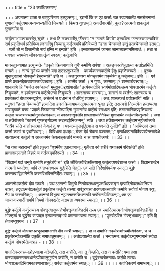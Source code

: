 +++
title = "23 कर्त्रधिकरणम्"

+++
अयमात्मा ज्ञाता स चाणुपरिमाण इत्युक्त्तम््, इदानीं किं स एव कर्त्ताः उत स्वयमकर्तैव सन्नचेतनानां गुणानां कर्तृत्वमात्मन्यध्यस्यतीति चिन्त्यते । किमत्र युक्त्तम्् अकर्तैवात्मेति, कुतः? आत्मनो ह्यकर्तृत्वं गुणानामेव च

कर्तृत्वमध्यात्मशास्त्रेषु श्रूयते । तथा हि कठवल्लीषु जीवस्य "न जायते म्रियते" इत्यादिना जन्मजरामरणादिकं सर्वं प्रकृतिधर्मं प्रतिषिध्य हननादिषु क्रियासु कर्तृत्वमपि प्रतिषिध्यते "हन्ता चेन्मन्यते हन्तुं हतश्चेन्मन्यते हतम्् । उभौ तौ न विजानीतो नायं हन्ति न हन्यते" इति । हन्तारमात्मानं जानन्न जानात्यात्मानमित्यर्थः । तथा च भगवता स्वयमेव जीवस्याकर्तृत्वं स्वरूपं; कर्तृत्वाभि

मानस्तुरव्यामाह इत्युच्यते- "प्रकृतेः क्रियमाणानि गुणैः कर्माणि सर्वशः । अहङ्कारविमूढात्मा कर्त्ताऽहमिति मन्यते ।। नान्यं गुणेभ्यः कर्त्तारं यदा द्रष्टाऽनुपश्यति । कार्य्यकारणकर्तृत्वे हेतुः प्रकृतिरुच्यते ।। पुरुषः सुखदुःखानां भोक्त्तृत्वे हेतुरुच्यते" इति च । अतःपुरुषस्य भोक्त्तृत्वमेव प्रकृतेरेव तु कर्तृत्वम्् इति ।। एवं प्राप्ते प्रचक्ष्महेकत्राशास्त्रार्थवत्वात्् इति । आत्मैव कर्त्ता । न गुणाः, कस्मात््? शास्त्रार्थवत्त्वात््; शास्त्राणि हि "यजेत स्वर्गकाम" मुमुक्षुबर््रह्मोपासीत" इत्येवमादीनि स्वर्गमोक्षादिफलस्य भोक्त्तारमेव कर्तृत्वे नियुञ्जते, न ह्यचेतनस्य कर्तृत्वेऽन्यो नियुज्यते । शासनाच्च शास्त्रम््, शासनं च प्रवर्तनं; शास्त्रस्य च प्रवर्तकत्वं बोधजननद्वारेण, अचेतनं च प्रधानं न बोधयितुं शक्यम्् । अतः शास्त्रफलं प्रयोक्त्तरि" सति । यदुक्त्तं "हन्ता चेन्मन्यते" इत्यादिना हननक्रियायामकर्तृत्वमात्मनः श्रूयत इति; तदात्मनो नित्यत्वेन हन्तव्यत्वा भावादुच्यते यच्च "प्रकृतेः क्रियमाणा"नीत्यादिना गुणानामेव कर्तृत्वं स्मथ्यत इति; तत्सासारिकप्रवृत्तिष्वस्यं कर्तृता सत्त्वरजस्तमोगुणसंसर्गकृता; न स्वरूपप्रयुक्त्तेति प्राप्ताप्राप्तविवेकेन गुणानामेव कर्तृत्वमित्युच्यते । तथा च तत्रैवोच्यते "कारणं गुणसङ्गोऽस्य सदसद्योनिजन्मसु" सति । तथा तत्रैवात्मनश्च कर्तृत्वमभ्युपेत्योच्यते "तत्रैवं सति कर्त्तारमात्मानं केवलं तु यः । पश्यत्यकृतबुद्धित्वान्न स पश्यति दुर्मतिः" इति । "अधिष्ठानं तथा कर्त्ता करणं च पृथग्विधम्् । विविधाच पृथक्् चेष्टा दैवं चैवात्र पञ्चमम््" इत्यधिष्ठानादिदैवपर्य्यन्तसापेक्षे सत्यात्मनः कर्तृत्वे य आत्मानमेव केवलङ्कर्त्तारं मन्यते, न स पश्यतीत्यर्थः ।। 33 ।।

"स यथा महाराज" इति प्रकृत्य "एवमेवैष एतान्प्राणान्् गृहीत्वा स्वे शरीरे यथाकामं परिवर्तते" इति प्राणानामुपादाने विहारे च कर्तृत्वमुपदिश्यते ।। 34 ।।

"विज्ञानं यज्ञं तनुते कर्माणि तनुतेऽपि च" इति लौकिकवैदिकक्रियासु कर्तृत्वव्यपदेशाच्च कर्त्ता । विज्ञानशब्देन नात्मनो व्यपदेशः, अपि त्वन्तःकरणस्य बुद्धेरिति चेत््- एवं सति निर्देशविपर्ययः स्यात्् बुद्धेः करणत्वाद्विज्ञानेनेति करणविभक्त्तिनिर्देशः स्यात्् ।। 35 ।।

आत्मनोऽकर्तृत्वे दोष उच्यते । यथाऽऽत्मनो विभुत्वे नित्योपलब्ध्यनुपलब्धिप्रसङ्ग इत्यादिनोपलब्धेरनियम उक्त्तः; तद्वदात्मनोऽकर्तृत्वं प्रकृतेश्च कर्तृत्वे तस्याः सर्वपुरुषसाधारणत्वात्सर्वाणि कर्माणि सवोषां भोगाय स्युः, नैव वा कस्यचित्् । आत्मनां विभुत्वाभ्युपगमात्सन्निधानमपि सर्वोषामविशिष्टम््,अत एव चान्तःकरणादीनामपि नियमो नोपपद्यते; यदायत्ता व्यवस्था स्यात्् ।। 36 ।।

बुद्धेः कर्तृत्वे कर्त्तुरन्यस्य भोक्त्तृत्वानुपपत्तेर्भोक्त्तृत्वशक्त्तिरपि तस्य एव स्यादित्यात्मनो भोक्त्तृत्वशक्त्तिर्हीयेत । भोक्त्तृत्वं च बुद्धेरेव सम्पद्यत इत्यात्मसद्भावे प्रमाणाभावश्च स्यात्् । "पुरुषोऽस्ति भोक्त्तृभावात््" इति हि तेषामभ्युपगमः ।। 37 ।।

बुद्धेः कर्तृत्वे मोक्षसाधनभूतसमाधावपि सैव कर्त्री स्यात्् । स च समाधिः प्रकृतेरन्योऽस्मीत्येवंरूपः, न च प्रकृतेरन्योऽस्मीति प्रकृतिः समाधातुमलम्् ।। अतोऽप्यात्मैव कर्त्ता । नन्वात्मनः कर्तृत्वेऽभ्युगम्यमाने सर्वदा कर्तृत्वं नोपरमेतेत्यत्राह - ।। 38 ।।

वागादिकरणसम्पन्नोऽप्यात्मा यदेच्छति, तदा करोति, यदा तु नेच्छति, तदा न करोति; यथा तक्षा वास्यादकरणमात्रधानेऽपीच्छानुगुण्येन करोति, न करोति च । बुद्धेस्त्वचेतनायाः कर्तृत्वे तस्याः भोगवाञ्छादिनियमकारणाभावात्् सर्वदा कर्तृत्वमेव स्यात्् ।। 39 ।। ।। कर्त्रधिकरणं समाप्तम्् ।।